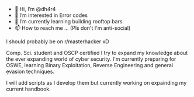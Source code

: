 - 👋 Hi, I’m @dh4r4
- 👀 I’m interested in Error codes
- 🌱 I’m currently learning building rooftop bars.
- 📫 How to reach me ... (Pls don't I'm anti-social)

I should probably be on r/masterhacker xD

Comp. Sci. student and OSCP certified I try to expand my knowledge about the ever expanding world of cyber security.
I'm currently preparing for OSWE, learning Binary Exploitation, Reverse Engineering and general evasion techniques.

I will add scripts as I develop them but currently working on expainding my current handbook.

<!---
dh4r4/dh4r4 is a ✨ special ✨ repository because its `README.md` (this file) appears on your GitHub profile.
You can click the Preview link to take a look at your changes.
--->
